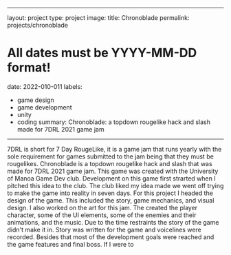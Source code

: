 
---
layout: project
type: project
image: 
title: Chronoblade
permalink: projects/chronoblade
# All dates must be YYYY-MM-DD format!
date: 2022-010-011
labels:
  - game design
  - game development
  - unity
  - coding
summary: Chronoblade: a topdown rougelike hack and slash made for 7DRL 2021 game jam
---

7DRL is short for 7 Day RougeLike, it is a game jam that runs yearly with the sole requirement for games submitted to the jam being that they
must be rougelikes. Chronoblade is a topdown rougelike hack and slash that was made for 7DRL 2021 game jam. This game was created with the University of 
Manoa Game Dev club. Development on this game first strarted when I pitched this idea to the club. The club liked my idea made we went off trying to make the
game into reality in seven days. For this project I headed the design of the game. This included the story, game mechanics, and visual design. I also worked on
the art for this jam. The created the player character, some of the UI elements, some of the enemies and their animations, and the music. Due to the time 
restraints the story of the game didn't make it in. Story was written for the game and voicelines were recorded. Besides that most of the development goals
were reached and the game features and final boss. If I were to 
